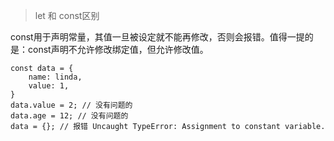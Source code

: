 > let 和 const区别

const用于声明常量，其值一旦被设定就不能再修改，否则会报错。值得一提的是：const声明不允许修改绑定值，但允许修改值。

```
const data = {
    name: linda,
    value: 1,
}
data.value = 2; // 没有问题的
data.age = 12; // 没有问题的
data = {}; // 报错 Uncaught TypeError: Assignment to constant variable.
```
